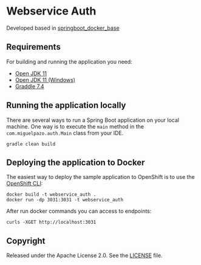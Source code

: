 # Webservice Auth

Developed based in [springboot_docker_base](https://github.com/MiguelPazo/springboot_docker_base)

## Requirements

For building and running the application you need:

- [Open JDK 11](https://www.openlogic.com/openjdk-downloads)
- [Open JDK 11 (Windows)](https://docs.microsoft.com/es-es/java/openjdk/download)
- [Graddle 7.4](https://gradle.org/install)

## Running the application locally

There are several ways to run a Spring Boot application on your local machine. One way is to execute the `main` method
in the `com.miguelpazo.auth.Main` class from your IDE.

```shell
gradle clean build
```

## Deploying the application to Docker

The easiest way to deploy the sample application to OpenShift is to use
the [OpenShift CLI](https://docs.openshift.org/latest/cli_reference/index.html):

```shell
docker build -t webservice_auth .
docker run -dp 3031:3031 -t webservice_auth
```

After run docker commands you can access to endpoints:

```shell
curls -XGET http://localhost:3031
```

## Copyright

Released under the Apache License 2.0. See
the [LICENSE](https://github.com/codecentric/springboot-sample-app/blob/master/LICENSE) file.
